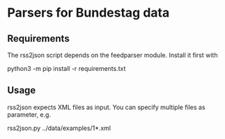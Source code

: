 # Parsers for Bundestag data

## Requirements

The rss2json script depends on the feedparser module. Install it first with

  python3 -m pip install -r requirements.txt

## Usage

rss2json expects XML files as input. You can specify multiple files as parameter, e.g.

  rss2json.py ../data/examples/1*.xml


